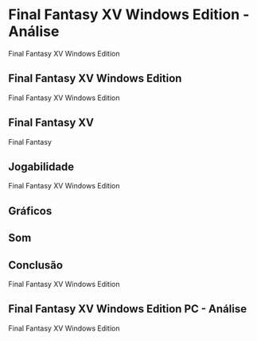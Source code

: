 ---
---

# Final Fantasy XV Windows Edition - Análise

Final Fantasy XV Windows Edition

## Final Fantasy XV Windows Edition

Final Fantasy XV Windows Edition

## Final Fantasy XV

Final Fantasy

## Jogabilidade

Final Fantasy XV Windows Edition

## Gráficos


## Som

## Conclusão

Final Fantasy XV Windows Edition

## Final Fantasy XV Windows Edition PC - Análise

Final Fantasy XV Windows Edition
